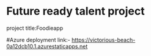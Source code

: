 # Future ready talent project

project title:Foodieapp 

#Azure deployment link:- https://victorious-beach-0a12dcb10.1.azurestaticapps.net





